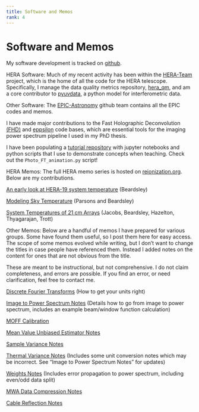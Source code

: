 ```yaml
---
title: Software and Memos
rank: 4
---
```

# Software and Memos
My software development is tracked on [github](https://github.com/adampbeardsley).

HERA Software:
Much of my recent activity has been within the [HERA-Team](https://github.com/HERA-Team)
project, which is the home of all the code for the HERA telescope. Specifically,
I manage the data quality metrics repository, [hera_qm](https://github.com/HERA-Team/hera_qm),
and am a core contributor to [pyuvdata](https://github.com/HERA-Team/pyuvdata),
a python model for interferometric data.

Other Software:
The [EPIC-Astronomy](https://github.com/epic-astronomy) github team contains all
the EPIC codes and memos.

I have made major contributions to the Fast Holographic Deconvolution [(FHD)](https://github.com/EoRImaging/FHD) and [eppsilon](https://github.com/EoRImaging/eppsilon) code bases, which are essential tools for the imaging power spectrum pipeline I used in my PhD thesis.

I have been populating a [tutorial repository](https://github.com/adampbeardsley/tutorials) with jupyter notebooks and python scripts that I use to demonstrate concepts when teaching. Check out the `Photo_FT_animation.py` script!

HERA Memos:
The full HERA memo series is hosted on [reionization.org](http://reionization.org/). Below are my contributions.

[An early look at HERA-19 system temperature](http://reionization.org/wp-content/uploads/2017/04/HERA19_Tsys_3April2017.pdf) (Beardsley)

[Modeling Sky Temperature](http://reionization.org/wp-content/uploads/2013/03/HERA_34_Modeling_Sky_Temperature.pdf) (Parsons and Beardsley)

[System Temperatures of 21 cm Arrays](http://reionization.org/wp-content/uploads/2015/01/Tsys_memo_v1.pdf) (Jacobs, Beardsley, Hazelton, Thyagarajan, Trott)

Other Memos:
Below are a handful of memos I have prepared for various groups. Some have found them useful, so I post them here for easy access. The scope of some memos evolved while writing, but I don’t want to change the titles in case people have referenced them. Instead I added notes on the content for ones that are not obvious from the title.

These are meant to be instructional, but not comprehensive. I do not claim completeness, and errors are possible. If you find an error, or need clarification, feel free to contact me.

[Discrete Fourier Transforms](https://www.dropbox.com/s/fwh5elnx6daz4l8/FT_Memo.pdf)
(How to get your units right)

[Image to Power Spectrum Notes](https://www.dropbox.com/s/g8dnbpcy8l2vcom/image_to_PS_notes.pdf)
(Details how to go from image to power spectrum, includes an example beam/window function calculation)

[MOFF Calibration](https://www.dropbox.com/s/y0k9ahzaat8vzlc/MOFF_cal.pdf)

[Mean Value Unbiased Estimator Notes](https://www.dropbox.com/s/aai0c91neaffgef/MVUE_notes.pdf)

[Sample Variance Notes](https://www.dropbox.com/s/gy7ulaugsyjj7d6/sample_variance_notes.pdf)

[Thermal Variance Notes](https://www.dropbox.com/s/f5vorrr16dfpo17/thermal_variance_notes.pdf)
(Includes some unit conversion notes which may be incorrect. See “Image to Power Spectrum Notes” for updates)

[Weights Notes](https://www.dropbox.com/s/yz2z4q1v70hq7m3/weights_notes.pdf)
(Includes error propagation to power spectrum, including even/odd data split)

[MWA Data Compression Notes](https://www.dropbox.com/s/filcukpqfkverxw/compression_notes.pdf)

[Cable Reflection Notes](https://www.dropbox.com/s/qeibdok201gbd9z/reflection_notes.pdf?dl=0)
